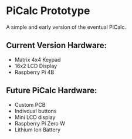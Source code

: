 # PiCalc Prototype

A simple and early version of the eventual PiCalc.

## Current Version Hardware:
* Matrix 4x4 Keypad
* 16x2 LCD Display
* Raspberry Pi 4B
      

## Future PiCalc Hardware:
* Custom PCB
* Indivdual buttons
* Mini LCD display
* Raspberry Pi Zero W 
* Lithium Ion Battery
      
    
